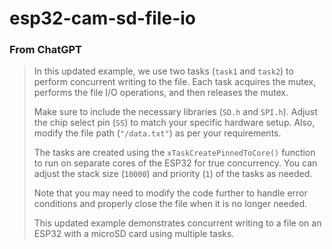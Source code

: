 esp32-cam-sd-file-io
====================
### From ChatGPT
> In this updated example, we use two tasks (`task1` and `task2`) to
> perform concurrent writing to the file. Each task acquires the mutex,
> performs the file I/O operations, and then releases the mutex.
> 
> Make sure to include the necessary libraries (`SD.h` and `SPI.h`).
> Adjust the chip select pin (`SS`) to match your specific hardware
> setup. Also, modify the file path (`"/data.txt"`) as per your
> requirements.
> 
> The tasks are created using the `xTaskCreatePinnedToCore()` function
> to run on separate cores of the ESP32 for true concurrency. You can
> adjust the stack size (`10000`) and priority (`1`) of the tasks as
> needed.
> 
> Note that you may need to modify the code further to handle error
> conditions and properly close the file when it is no longer needed.
> 
> This updated example demonstrates concurrent writing to a file on an
> ESP32 with a microSD card using multiple tasks.
